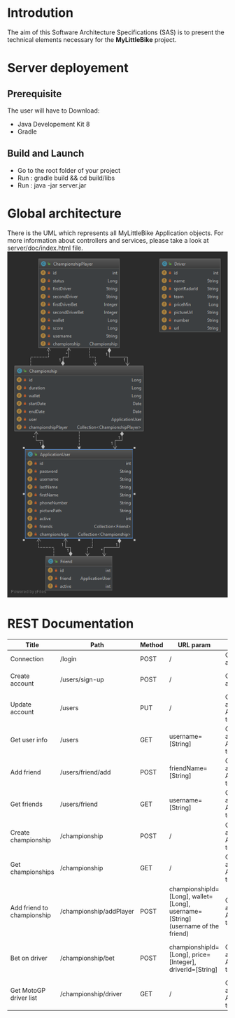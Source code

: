 # Introdution
The aim of this Software Architecture Specifications (SAS) is to present the technical elements necessary for the **MyLittleBike** project.

# Server deployement
## Prerequisite
The user will have to Download:
- Java Developement Kit 8
- Gradle
## Build and Launch
- Go to the root folder of your project
- Run : gradle build && cd build/libs
- Run : java -jar server.jar

# Global architecture
There is the UML which represents all MyLittleBike Application objects. For more information about controllers and services, please take a look at server/doc/index.html file.
![](resources/uml.png)
# REST Documentation

| Title | Path | Method | URL param | Header | Body | Success | Failure |
|---|---|---|---|---|---|---|---|
| Connection | /login | POST | / | Content-type: application/json | / | 200: OK | 403 |
| Create account | /users/sign-up | POST | / | Content-type: application/json | **ApplicationUser** Object | 200: OK, **ApplicationUser** Object | 403 |
| Update account | /users | PUT | / | Content-type: application/json, Authorization : token | **ApplicationUser** Object | 200: OK, **ApplicationUser** Object | 403 |
| Get user info| /users | GET| username=[String] | Content-type: application/json, Authorization : token | **ApplicationUser** Object | 200: OK, **ApplicationUser** Object | 403 |
| Add friend | /users/friend/add | POST | friendName=[String] | Content-type: application/json, Authorization : token | / | 200: OK | 403 |
| Get friends| /users/friend | GET| username=[String] | Content-type: application/json, Authorization : token | / | 200: OK, **Friend** Object list | 403 |
| Create championship| /championship| POST| / | Content-type: application/json, Authorization : token | **Championship** Object | 200: OK, **Championship** Object | 403 |
| Get championships| /championship| GET| / | Content-type: application/json, Authorization : token | / | 200: OK, **Championship** Object list | 403 |
| Add friend to championship| /championship/addPlayer | POST| championshipId=[Long], wallet=[Long], username=[String] (username of the friend) | Content-type: application/json, Authorization : token | / | 200: OK | 403 |
| Bet on driver| /championship/bet| POST| championshipId=[Long], price=[Integer], driverId=[String] | Content-type: application/json, Authorization : token | / | 200: OK, **Map<String, String>**, if bet continue. else: **null** | 403 |
| Get MotoGP driver list| /championship/driver| GET| /| Content-type: application/json, Authorization : token | / | 200: OK, **Driver** Object list | 403 |
